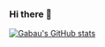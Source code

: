 ### Hi there 👋

<!--
**Gabau/Gabau** is a ✨ _special_ ✨ repository because its `README.md` (this file) appears on your GitHub profile.

Here are some ideas to get you started:

- 🔭 I’m currently working on ...
- 🌱 I’m currently learning ...
- 👯 I’m looking to collaborate on ...
- 🤔 I’m looking for help with ...
- 💬 Ask me about ...
- 📫 How to reach me: ...
- 😄 Pronouns: ...
- ⚡ Fun fact: ...
-->
[![Gabau's GitHub stats](https://github-readme-stats.vercel.app/api?username=Gabau&count_private=true)](https://github.com/anuraghazra/github-readme-stats)
